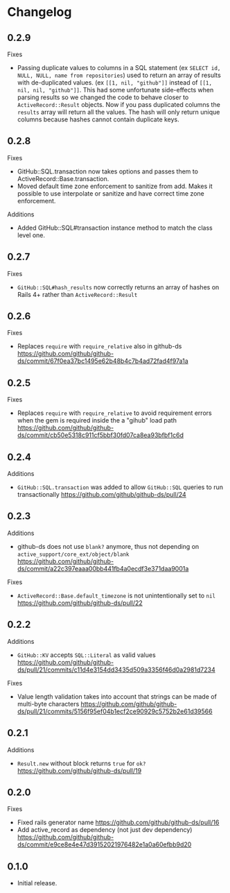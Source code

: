 # Changelog

## 0.2.9

Fixes

* Passing duplicate values to columns in a SQL statement (ex `SELECT id, NULL, NULL, name from repositories`) used to return an array of results with de-duplicated values. (ex `[[1, nil, "github"]]` instead of `[[1, nil, nil, "github"]]`. This had some unfortunate side-effects when parsing results so we changed the code to behave closer to `ActiveRecord::Result` objects. Now if you pass duplicated columns the `results` array will return all the values. The hash will only return unique columns because hashes cannot contain duplicate keys.

## 0.2.8

Fixes

* GitHub::SQL.transaction now takes options and passes them to ActiveRecord::Base.transaction.
* Moved default time zone enforcement to sanitize from add. Makes it possible to use interpolate or sanitize and have correct time zone enforcement.

Additions

* Added GitHub::SQL#transaction instance method to match the class level one.

## 0.2.7

Fixes

* `GitHub::SQL#hash_results` now correctly returns an array of hashes on Rails 4+ rather than `ActiveRecord::Result`

## 0.2.6

Fixes

* Replaces `require` with `require_relative` also in github-ds https://github.com/github/github-ds/commit/67f0ea37bc1495e62b48b4c7b4ad72fad4f97a1a

## 0.2.5

Fixes

* Replaces `require` with `require_relative` to avoid requirement errors
when the gem is required inside the a "gihub" load path https://github.com/github/github-ds/commit/cb50e5318c911cf5bbf30fd07ca8ea93bfbf1c6d

## 0.2.4

Additions

* `GitHub::SQL.transaction` was added to allow `GitHub::SQL` queries to run transactionally https://github.com/github/github-ds/pull/24

## 0.2.3

Additions

* github-ds does not use `blank?` anymore, thus not depending on `active_support/core_ext/object/blank` https://github.com/github/github-ds/commit/a22c397eaaa00bb441fb4a0ecdf3e371daa9001a

Fixes

* `ActiveRecord::Base.default_timezone` is not unintentionally set to `nil` https://github.com/github/github-ds/pull/22

## 0.2.2

Additions

* `GitHub::KV` accepts `SQL::Literal` as valid values https://github.com/github/github-ds/pull/21/commits/c11d4e3154dd3435d509a3356f46d0a2981d7234

Fixes

* Value length validation takes into account that strings can be made of multi-byte characters https://github.com/github/github-ds/pull/21/commits/5156f95ef04b1ecf2ce90929c5752b2e61d39566

## 0.2.1

Additions

* `Result.new` without block returns `true` for `ok?` https://github.com/github/github-ds/pull/19

## 0.2.0

Fixes

* Fixed rails generator name https://github.com/github/github-ds/pull/16
* Add active_record as dependency (not just dev dependency) https://github.com/github/github-ds/commit/e9ce8e4e47d39152021976482e1a0a60efbb9d20

## 0.1.0

* Initial release.
